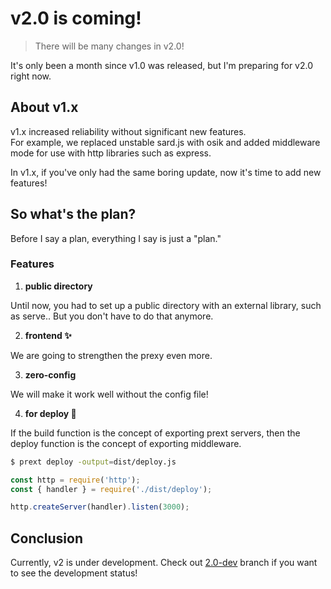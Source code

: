 # v2.0 is coming! <Badge type="info" text="dev" />

> There will be many changes in v2.0!

It's only been a month since v1.0 was released, but I'm preparing for v2.0 right now.

## About v1.x

v1.x increased reliability without significant new features.  
For example, we replaced unstable sard.js with osik and added middleware mode for use with http libraries such as express.

In v1.x, if you've only had the same boring update, now it's time to add new features!

## So what's the plan?

Before I say a plan, everything I say is just a "plan."

### Features

1. **public directory**

Until now, you had to set up a public directory with an external library, such as serve.. But you don't have to do that anymore.

2. **frontend ✨**

We are going to strengthen the prexy even more.

3. **zero-config**

We will make it work well without the config file!

4. **for deploy 🚀**

If the build function is the concept of exporting prext servers, then the deploy function is the concept of exporting middleware.

```bash
$ prext deploy -output=dist/deploy.js
```

```js
const http = require('http');
const { handler } = require('./dist/deploy');

http.createServer(handler).listen(3000);
```

## Conclusion

Currently, v2 is under development. Check out [2.0-dev](https://github.com/do4ng/prext/tree/2.0-dev) branch if you want to see the development status!
